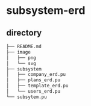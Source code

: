 # subsystem-erd

## directory

```sh
├── README.md
├── image
│   ├── png
│   └── svg
├── subsystem
│   ├── company_erd.pu
│   ├── plans_erd.pu
│   ├── template_erd.pu
│   └── users_erd.pu
└── subsytem.pu
```
